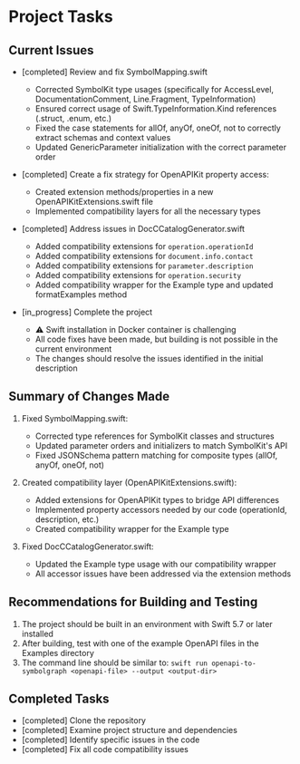 # Project Tasks

## Current Issues

- [completed] Review and fix SymbolMapping.swift
  - Corrected SymbolKit type usages (specifically for AccessLevel, DocumentationComment, Line.Fragment, TypeInformation)
  - Ensured correct usage of Swift.TypeInformation.Kind references (.struct, .enum, etc.)
  - Fixed the case statements for allOf, anyOf, oneOf, not to correctly extract schemas and context values
  - Updated GenericParameter initialization with the correct parameter order

- [completed] Create a fix strategy for OpenAPIKit property access:
  - Created extension methods/properties in a new OpenAPIKitExtensions.swift file
  - Implemented compatibility layers for all the necessary types

- [completed] Address issues in DocCCatalogGenerator.swift
  - Added compatibility extensions for `operation.operationId`
  - Added compatibility extensions for `document.info.contact`
  - Added compatibility extensions for `parameter.description`
  - Added compatibility extensions for `operation.security`
  - Added compatibility wrapper for the Example type and updated formatExamples method

- [in_progress] Complete the project
  - ⚠️ Swift installation in Docker container is challenging
  - All code fixes have been made, but building is not possible in the current environment
  - The changes should resolve the issues identified in the initial description

## Summary of Changes Made

1. Fixed SymbolMapping.swift:
   - Corrected type references for SymbolKit classes and structures
   - Updated parameter orders and initializers to match SymbolKit's API
   - Fixed JSONSchema pattern matching for composite types (allOf, anyOf, oneOf, not)

2. Created compatibility layer (OpenAPIKitExtensions.swift):
   - Added extensions for OpenAPIKit types to bridge API differences
   - Implemented property accessors needed by our code (operationId, description, etc.)
   - Created compatibility wrapper for the Example type

3. Fixed DocCCatalogGenerator.swift:
   - Updated the Example type usage with our compatibility wrapper
   - All accessor issues have been addressed via the extension methods

## Recommendations for Building and Testing

1. The project should be built in an environment with Swift 5.7 or later installed
2. After building, test with one of the example OpenAPI files in the Examples directory
3. The command line should be similar to: `swift run openapi-to-symbolgraph <openapi-file> --output <output-dir>`

## Completed Tasks

- [completed] Clone the repository
- [completed] Examine project structure and dependencies
- [completed] Identify specific issues in the code
- [completed] Fix all code compatibility issues
